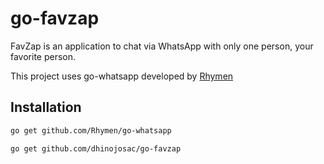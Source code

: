 # go-favzap

FavZap is an application to chat via WhatsApp with only one person, your favorite person.

This project uses go-whatsapp developed by [Rhymen](https://github.com/Rhymen/go-whatsapp)

## Installation
```sh
go get github.com/Rhymen/go-whatsapp
```

```sh
go get github.com/dhinojosac/go-favzap
```